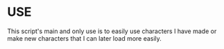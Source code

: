 # USE

This script's main and only use is to easily use characters I have made or make new characters that I can later load more easily.